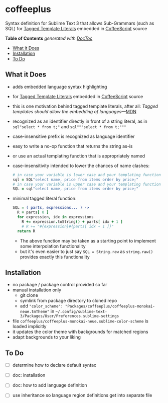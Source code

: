 
# coffeeplus

Syntax definition for Sublime Text 3 that allows Sub-Grammars (such as SQL) for [Tagged Template
Literals](https://coffeescript.org/#tagged-template-literals) embedded in
[CoffeeScript](https://coffeescript.org) source



<!-- START doctoc generated TOC please keep comment here to allow auto update -->
<!-- DON'T EDIT THIS SECTION, INSTEAD RE-RUN doctoc TO UPDATE -->
**Table of Contents**  *generated with [DocToc](https://github.com/thlorenz/doctoc)*

- [What it Does](#what-it-does)
- [Installation](#installation)
- [To Do](#to-do)

<!-- END doctoc generated TOC please keep comment here to allow auto update -->

## What it Does

* adds embedded language syntax highlighting
* for [Tagged Template Literals](https://coffeescript.org/#tagged-template-literals) embedded in
  [CoffeeScript](https://coffeescript.org) source
* this is one motivation behind tagged template literals, after all: *Tagged templates should allow the
  embedding of
  languages*—[MDN](https://developer.mozilla.org/en-US/docs/Web/JavaScript/Reference/Template_literals)
* recognized as an identifier directly in front of a string literal, as in `sql"select * from t;"` and
  `sql"""select * from t;"""`
* case-insensitive prefix is recognized as language identifier
* easy to write a no-op function that returns the string as-is
* or use an actual templating function that is appropriately named
* case-insensitivity intended to lower the chances of name clashes:

  ```coffee
  # in case your variable is lower case and your templating function is in upper case:
  sql = SQL"select name, price from items order by price;"
  # in case your variable is upper case and your templating function is in lower case:
  SQL = sql"select name, price from items order by price;"
  ```

* minimal tagged literal function:

  ```coffee
  SQL = ( parts, expressions... ) ->
    R = parts[ 0 ]
    for expression, idx in expressions
      R += expression.toString() + parts[ idx + 1 ]
      # R += "#{expression}#{parts[ idx + 1 ]}"
    return R
  ```

  * The above function may be taken as a starting point to implement some interpolation functionality
  * but it's even easier to just say `SQL = String.raw` as `string.raw()` provides exactly this
    functionality

## Installation

* no package / package control provided so far
* manual installation only
  * git clone
  * symlink from package directory to cloned repo
  * add `"color_scheme": "Packages/coffeeplus/coffeeplus-monokai-neue.tmTheme"` in
    `~/.config/sublime-text-3/Packages/User/Preferences.sublime-settings`
* file `coffeeplus/coffeeplus-monokai-neue.sublime-color-scheme` is loaded implicitly
* it updates the color theme with backgrounds for matched regions
* adapt backgrounds to your liking


## To Do

* [ ] determine how to declare default syntax
* [ ] doc: installation
* [ ] doc: how to add language definition
* [ ] use inheritance so language region definitions get into separate file


